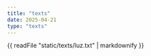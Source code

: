 ```yaml
---
title: "texts"
date: 2025-04-21
type: "texts"
---
```


{{ readFile "static/texts/luz.txt" | markdownify }}
